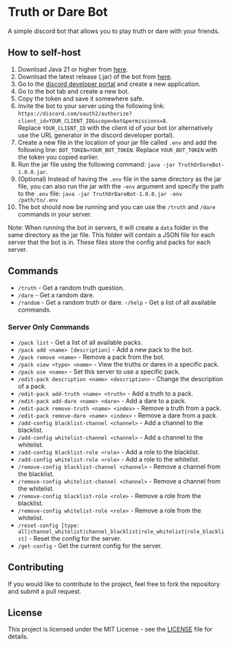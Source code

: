# Truth or Dare Bot
A simple discord bot that allows you to play truth or dare with your friends.

## How to self-host
1. Download Java 21 or higher from [here](https://adoptium.net/temurin/releases/).
2. Download the latest release (.jar) of the bot from [here](https://github.com/DaRealTurtyWurty/TruthOrDareBot/releases).
3. Go to the [discord developer portal](https://discord.com/developers/applications) and create a new application.
4. Go to the bot tab and create a new bot.
5. Copy the token and save it somewhere safe.
6. Invite the bot to your server using the following link: `https://discord.com/oauth2/authorize?client_id=YOUR_CLIENT_ID&scope=bot&permissions=8`.  
   Replace `YOUR_CLIENT_ID` with the client id of your bot (or alternatively use the URL generator in the discord developer portal).
7. Create a new file in the location of your jar file called `.env` and add the following line: `BOT_TOKEN=YOUR_BOT_TOKEN`. 
   Replace `YOUR_BOT_TOKEN` with the token you copied earlier.
8. Run the jar file using the following command: `java -jar TruthOrDareBot-1.0.0.jar`.
9. (Optional) Instead of having the `.env` file in the same directory as the jar file, you can also run the jar with the `-env` argument and specify the path to the `.env` file: `java -jar TruthOrDareBot-1.0.0.jar -env /path/to/.env`
10. The bot should now be running and you can use the `/truth` and `/dare` commands in your server.

Note: When running the bot in servers, it will create a `data` folder in the same directory as the jar file. This folder will contain a JSON file for each server that the bot is in. These files store the config and packs for each server.

## Commands
- `/truth` - Get a random truth question.
- `/dare` - Get a random dare.
- `/random` - Get a random truth or dare.
-`/help` - Get a list of all available commands.

### Server Only Commands
- `/pack list` - Get a list of all available packs.
- `/pack add <name> [description]` - Add a new pack to the bot.
- `/pack remove <name>` - Remove a pack from the bot.
- `/pack view <type> <name>` - View the truths or dares in a specific pack.
- `/pack use <name>` - Set this server to use a specific pack.
- `/edit-pack description <name> <description>` - Change the description of a pack.
- `/edit-pack add-truth <name> <truth>` - Add a truth to a pack.
- `/edit-pack add-dare <name> <dare>` - Add a dare to a pack.
- `/edit-pack remove-truth <name> <index>` - Remove a truth from a pack.
- `/edit-pack remove-dare <name> <index>` - Remove a dare from a pack.
- `/add-config blacklist-channel <channel>` - Add a channel to the blacklist.
- `/add-config whitelist-channel <channel>` - Add a channel to the whitelist.
- `/add-config blacklist-role <role>` - Add a role to the blacklist.
- `/add-config whitelist-role <role>` - Add a role to the whitelist.
- `/remove-config blacklist-channel <channel>` - Remove a channel from the blacklist.
- `/remove-config whitelist-channel <channel>` - Remove a channel from the whitelist.
- `/remove-config blacklist-role <role>` - Remove a role from the blacklist.
- `/remove-config whitelist-role <role>` - Remove a role from the whitelist.
- `/reset-config [type: all|channel_whitelist|channel_blacklist|role_whitelist|role_blacklist]` - Reset the config for the server.
- `/get-config` - Get the current config for the server.

## Contributing
If you would like to contribute to the project, feel free to fork the repository and submit a pull request.

## License
This project is licensed under the MIT License - see the [LICENSE](LICENSE) file for details.